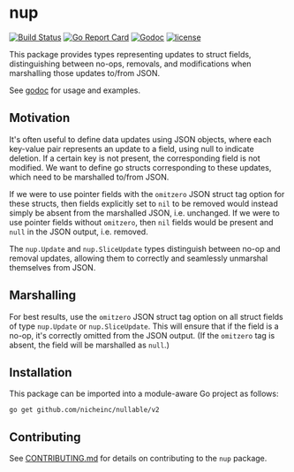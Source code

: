 # nup

[![Build Status](https://github.com/nicheinc/nullable/actions/workflows/ci.yml/badge.svg)](https://github.com/nicheinc/nullable/actions/workflows/ci.yml)
[![Go Report Card](https://goreportcard.com/badge/github.com/nicheinc/nullable)](https://goreportcard.com/report/github.com/nicheinc/nullable)
[![Godoc](https://godoc.org/github.com/nicheinc/nullable?status.svg)](https://godoc.org/github.com/nicheinc/nullable)
[![license](https://img.shields.io/github/license/nicheinc/nullable.svg?cacheSeconds=2592000)](LICENSE)

This package provides types representing updates to struct fields,
distinguishing between no-ops, removals, and modifications when marshalling
those updates to/from JSON.

See [godoc](https://pkg.go.dev/github.com/nicheinc/nullable/v2) for usage and
examples.

## Motivation

It's often useful to define data updates using JSON objects, where each
key-value pair represents an update to a field, using null to indicate deletion.
If a certain key is not present, the corresponding field is not modified. We
want to define go structs corresponding to these updates, which need to be
marshalled to/from JSON.

If we were to use pointer fields with the `omitzero` JSON struct tag option for
these structs, then fields explicitly set to `nil` to be removed would instead
simply be absent from the marshalled JSON, i.e. unchanged. If we were to use
pointer fields without `omitzero`, then `nil` fields would be present and `null`
in the JSON output, i.e. removed.

The `nup.Update` and `nup.SliceUpdate` types distinguish between no-op and
removal updates, allowing them to correctly and seamlessly unmarshal themselves
from JSON.

## Marshalling

For best results, use the `omitzero` JSON struct tag option on all struct fields
of type `nup.Update` or `nup.SliceUpdate`. This will ensure that if the field is
a no-op, it's correctly omitted from the JSON output. (If the `omitzero` tag is
absent, the field will be marshalled as `null`.)

## Installation

This package can be imported into a module-aware Go project as follows:

`go get github.com/nicheinc/nullable/v2`

## Contributing

See [CONTRIBUTING.md](CONTRIBUTING.md) for details on contributing to the `nup`
package.
